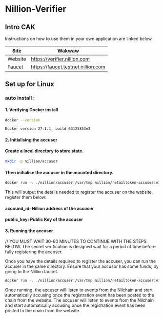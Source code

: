 # Nillion-Verifier

## Intro CAK


Instructions on how to use them in your own application are linked below.

| Site | Wakwaw |
| ------ | ------ |
| Website | https://verifier.nillion.com |
| Faucet |  https://faucet.testnet.nillion.com |




## Set up for Linux



### auto install : 

#### 1. Verifying Docker install
```sh
docker --version
```

```sh
Docker version 27.1.1, build 63125853e3
```




#### 2. Initialising the accuser
 
#### Create a local directory to store state.

   ```sh
   mkdir -p nillion/accuser
   ```

#### Then initialise the accuser in the mounted directory.
```sh
docker run -v ./nillion/accuser:/var/tmp nillion/retailtoken-accuser:v1.0.0 initialise
```
This will output the details needed to register the accuser on the website, register them below:

#### accound_id: Nillion address of the accuser
#### public_key: Public Key of the accuser


#### 3. Running the accuser


// YOU MUST WAIT 30-60 MINUTES TO CONTINUE WITH THE STEPS BELOW. The secret verification is designed wait for a period of time before fully registering the accuser.

Once you have the details required to register the accuser, you can run the accuser in the same directory. Ensure that your accusor has some funds, by going to the Nillion faucet.
   ```sh
docker run -v ./nillion/accuser:/var/tmp nillion/retailtoken-accuser:v1.0.0 accuse --rpc-endpoint "https://testnet-nillion-rpc.lavenderfive.com" --block-start 5129969
   ```

Once running, the accuser will listen to events from the Nilchain and start automatically accusing once the registration event has been posted to the chain from the website. The accuser will listen to events from the Nilchain and start automatically accusing once the registration event has been posted to the chain from the website.
















